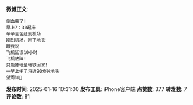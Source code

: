 **微博正文**: 
```
倒血霉了!
早上7：30起床
辛辛苦苦赶到机场
刚到机场，刚下地铁
跟我说
飞机延误10小时
飞机故障!
只能原地坐地铁回家!
一早上坐了将近90分钟地铁
望周知🙏
```
**发布时间**: 2025-01-16 10:31:00
**发布工具**: iPhone客户端
**点赞数**: 377
**转发数**: 7
**评论数**: 81
